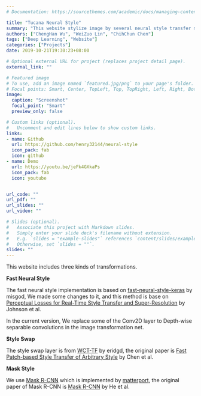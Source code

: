 ```yaml
---
# Documentation: https://sourcethemes.com/academic/docs/managing-content/

title: "Tucana Neural Style"
summary: "This website stylize image by several neural style transfer methods."
authors: ["ChengHan Wu", "WeiZuo Lin", "ChihChun Chen"]
tags: ["Deep Learning", "Website"]
categories: ["Projects"]
date: 2019-10-21T19:30:23+08:00

# Optional external URL for project (replaces project detail page).
external_link: ""

# Featured image
# To use, add an image named `featured.jpg/png` to your page's folder.
# Focal points: Smart, Center, TopLeft, Top, TopRight, Left, Right, BottomLeft, Bottom, BottomRight.
image:
  caption: "Screenshot"
  focal_point: "Smart"
  preview_only: false

# Custom links (optional).
#   Uncomment and edit lines below to show custom links.
links:
- name: Github
  url: https://github.com/henry32144/neural-style
  icon_pack: fab
  icon: github
- name: Demo
  url: https://youtu.be/jeFk4GXkaPs
  icon_pack: fab
  icon: youtube


url_code: ""
url_pdf: ""
url_slides: ""
url_video: ""

# Slides (optional).
#   Associate this project with Markdown slides.
#   Simply enter your slide deck's filename without extension.
#   E.g. `slides = "example-slides"` references `content/slides/example-slides.md`.
#   Otherwise, set `slides = ""`.
slides: ""
---
```

This website includes three kinds of transformations.

**Fast Neural Style**

The fast neural style implementation is based on [fast-neural-style-keras](https://github.com/misgod/fast-neural-style-keras) by misgod, We made some changes to it, and this method is base on [Perceptual Losses for Real-Time Style Transfer and Super-Resolution](http://cs.stanford.edu/people/jcjohns/eccv16/) by Johnson et al.

In the current version, We replace some of the Conv2D layer to Depth-wise separable convolutions in the image transformation net. 

**Style Swap**

The style swap layer is from [WCT-TF](https://github.com/eridgd/WCT-TF) by eridgd, the original paper is [Fast Patch-based Style Transfer of Arbitrary Style](https://arxiv.org/abs/1612.04337) by Chen et al.

**Mask Style**

We use [Mask R-CNN](https://github.com/matterport/Mask_RCNN) which is implemented by [matterport](https://github.com/matterport), the original paper of Mask R-CNN is [Mask R-CNN](https://arxiv.org/abs/1703.06870) by He et al.
